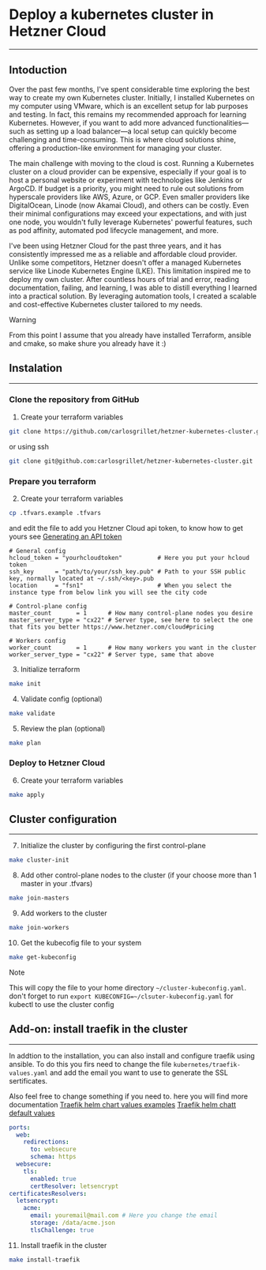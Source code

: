 # Deploy a kubernetes cluster in Hetzner Cloud
---
## Intoduction
Over the past few months, I've spent considerable time exploring the best way to create my own Kubernetes cluster. 
Initially, I installed Kubernetes on my computer using VMware, which is an excellent setup for lab purposes and testing. 
In fact, this remains my recommended approach for learning Kubernetes. However, if you want to add more 
advanced functionalities—such as setting up a load balancer—a local setup can quickly become challenging 
and time-consuming. This is where cloud solutions shine, offering a production-like environment for managing your cluster.

The main challenge with moving to the cloud is cost. Running a Kubernetes cluster on a cloud provider can be expensive, 
especially if your goal is to host a personal website or experiment with technologies like Jenkins or ArgoCD. 
If budget is a priority, you might need to rule out solutions from hyperscale providers like AWS, Azure, or GCP. 
Even smaller providers like DigitalOcean, Linode (now Akamai Cloud), and others can be costly. 
Even their minimal configurations may exceed your expectations, and with just one node, you wouldn't 
fully leverage Kubernetes' powerful features, such as pod affinity, automated pod lifecycle management, and more.

I've been using Hetzner Cloud for the past three years, and it has consistently impressed me as a reliable and 
affordable cloud provider. Unlike some competitors, Hetzner doesn't offer a managed Kubernetes service like Linode 
Kubernetes Engine (LKE). This limitation inspired me to deploy my own cluster. After countless hours of trial and error, 
reading documentation, failing, and learning, I was able to distill everything I learned into a practical solution. 
By leveraging automation tools, I created a scalable and cost-effective Kubernetes cluster tailored to my needs.

> [!WARNING]
> From this point I assume that you already have installed Terraform, ansible and cmake, so make shure you already have it :)

## Instalation
---

### Clone the repository from GitHub
1. Create your terraform variables
```bash
git clone https://github.com/carlosgrillet/hetzner-kubernetes-cluster.git
```
or using ssh
```bash
git clone git@github.com:carlosgrillet/hetzner-kubernetes-cluster.git
```

### Prepare you terraform
2. Create your terraform variables
```bash
cp .tfvars.example .tfvars
```
and edit the file to add you Hetzner Cloud api token, to know how to get yours see [Generating an API token](https://docs.hetzner.com/cloud/api/getting-started/generating-api-token/)

```hcl
# General config
hcloud_token = "yourhcloudtoken"          # Here you put your hcloud token
ssh_key      = "path/to/your/ssh_key.pub" # Path to your SSH public key, normally located at ~/.ssh/<key>.pub
location     = "fsn1"                     # When you select the instance type from below link you will see the city code

# Control-plane config
master_count       = 1      # How many control-plane nodes you desire
master_server_type = "cx22" # Server type, see here to select the one that fits you better https://www.hetzner.com/cloud#pricing

# Workers config
worker_count       = 1      # How many workers you want in the cluster
worker_server_type = "cx22" # Server type, same that above

```

3. Initialize terraform
```bash
make init
```

4. Validate config (optional)
```bash
make validate
```

5. Review the plan (optional)
```bash
make plan
```

### Deploy to Hetzner Cloud
6. Create your terraform variables
```bash
make apply
```

## Cluster configuration
---
7. Initialize the cluster by configuring the first control-plane
```bash
make cluster-init
```

8. Add other control-plane nodes to the cluster (if your choose more than 1 master in your .tfvars)
```bash
make join-masters
```

9. Add workers to the cluster
```bash
make join-workers
```

10. Get the kubecofig file to your system
```bash
make get-kubeconfig
```
> [!NOTE]
> This will copy the file to your home directory `~/cluster-kubeconfig.yaml`.
> don't forget to run `export KUBECONFIG=~/clsuter-kubeconfig.yaml` for kubectl to use the cluster config


## Add-on: install traefik in the cluster
---
In addtion to the installation, you can also install and configure traefik using ansible. To do this you firs 
need to change the file `kubernetes/traefik-values.yaml` and add the email you want to use to generate the SSL 
sertificates.

Also feel free to change something if you need to. here you will find more documentation
[Traefik helm chart values examples](https://github.com/traefik/traefik-helm-chart/blob/master/EXAMPLES.md)
[Traefik helm chatt default values](https://github.com/traefik/traefik-helm-chart/blob/master/traefik/values.yaml)


```yaml
ports:
  web:
    redirections:
      to: websecure
      schema: https
  websecure:
    tls:
      enabled: true
      certResolver: letsencrypt
certificatesResolvers:
  letsencrypt:
    acme:
      email: youremail@mail.com # Here you change the email
      storage: /data/acme.json
      tlsChallenge: true
```

11. Install traefik in the cluster
```bash
make install-traefik
```
